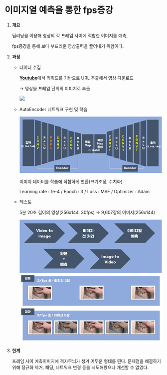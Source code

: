 # 이미지열 예측을 통한 fps증강

1. **개요** 

   딥러닝을 이용해 영상의 각 프레임 사이에 적합한 이미지를 예측,

   fps증강을 통해 보다 부드러운 영상출력을 끌어내기 위함이다.

   

2. **과정**

   - 데이터 수집

     [**Youtube**](https://www.youtube.com)에서 키워드를 기반으로 URL 추출해서 영상 다운로드

     → 영상을 프레임 단위의 이미지로 추출

     <img src="https://www.github.com/durudumba/Fps_augmentation/img/data.png">

     

   - AutoEncoder 네트워크 구현 및 학습

     <img src = "./img/net.png">

     이미지 데이터를 학습에 적합하게 변환(크기조정, 수치화)

     Learning rate : 1e-4 / Epoch : 3 / Loss : MSE / Optimizer : Adam

     

   - 테스트

     5분 20초 길이의 영상(256x144, 30fps) → 9,607장의 이미지(256x144)

     <img src = "./img/test.png">

     <img src = "./img/result.png">


3. **한계**

   프레임 사이 예측이미지에 격자무늬가 생겨 어두운 형태를 띈다. 문제점을 해결하기 위해 정규화 제거, 패딩, 네트워크 변경 등을 시도해봤으나 개선할 수 없었다.

